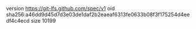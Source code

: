 version https://git-lfs.github.com/spec/v1
oid sha256:a46dd9d45d7d3e03de1daf2b2eaeaf6313fe0633b08f3f175254d4eedf4c4ecd
size 10199
